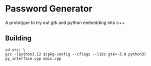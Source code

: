 # Password Generator
A prototype to try out gtk and python embedding into c++

## Building
```
cd src; \
gcc -lpython3.12 $(pkg-config --cflags --libs gtk+-3.0 python3) py_interface.cpp main.cpp
```
